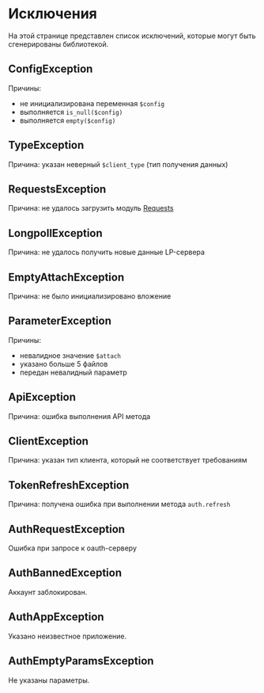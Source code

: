 # Исключения
На этой странице представлен список исключений, которые могут быть сгенерированы библиотекой.

<a name="config"></a>
## ConfigException
Причины:
* не инициализирована переменная `$config`
* выполняется `is_null($config)`
* выполняется `empty($config)`

<a name="type"></a>
## TypeException
Причина: указан неверный `$client_type` (тип получения данных)

<a name="requests"></a>
## RequestsException
Причина: не удалось загрузить модуль [Requests](requests.md)

<a name="lp"></a>
## LongpollException
Причина: не удалось получить новые данные LP-сервера

<a name="emptyattach"></a>
## EmptyAttachException
Причина: не было инициализировано вложение

<a name="param"></a>
## ParameterException
Причины:
* невалидное значение `$attach`
* указано больше 5 файлов
* передан невалидный параметр

<a name="api"></a>
## ApiException
Причина: ошибка выполнения API метода

<a name="client"></a>
## ClientException
Причина: указан тип клиента, который не соответствует требованиям

<a name="refresh"></a>
## TokenRefreshException
Причина: получена ошибка при выполнении метода `auth.refresh`

<a name="authreq"></a>
## AuthRequestException
Ошибка при запросе к oauth-серверу

<a name="authbanned"></a>
## AuthBannedException
Аккаунт заблокирован.

<a name="authapp"></a>
## AuthAppException
Указано неизвестное приложение.

<a name="authemptyparams"></a>
## AuthEmptyParamsException
Не указаны параметры.